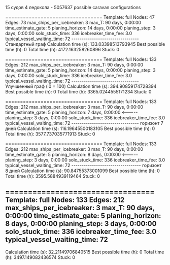 15 судов 4 ледокола - 5057637 possible caravan configurations

=================================
Template: full
Nodes: 47
Edges: 73
max_ships_per_icebreaker: 3
max_T: 90 days, 0:00:00
time_estimate_gate: 5
planing_horizon: 14 days, 0:00:00
planing_step: 3 days, 0:00:00
solo_stuck_time: 336
icebreaker_time_fee: 3.0
typical_vessel_waiting_time: 72
--------------------------------- Стандартный граф 
Calculation time (s): 133.03398513793945
Best possible time (h): 0
Total time (h): 4172.163258260896
Stuck: 0

=================================
Template: full
Nodes: 133
Edges: 212
max_ships_per_icebreaker: 3
max_T: 90 days, 0:00:00
time_estimate_gate: 5
planing_horizon: 14 days, 0:00:00
planing_step: 3 days, 0:00:00
solo_stuck_time: 336
icebreaker_time_fee: 3.0
typical_vessel_waiting_time: 72
--------------------------------- Улучшенный граф (l0 = 100)
Calculation time (s): 394.90859174728394
Best possible time (h): 0
Total time (h): 3365.0244555171234
Stuck: 0

=================================
Template: full
Nodes: 133
Edges: 212
max_ships_per_icebreaker: 3
max_T: 90 days, 0:00:00
time_estimate_gate: 5
planing_horizon: 7 days, 0:00:00  <-----
planing_step: 3 days, 0:00:00
solo_stuck_time: 336
icebreaker_time_fee: 3.0
typical_vessel_waiting_time: 72
--------------------------------- горизонт 7 дней
Calculation time (s): 116.19645500183105
Best possible time (h): 0
Total time (h): 3577.737035771913
Stuck: 0

=================================
Template: full
Nodes: 133
Edges: 212
max_ships_per_icebreaker: 3
max_T: 90 days, 0:00:00
time_estimate_gate: 5
planing_horizon: 8 days, 0:00:00  <-----
planing_step: 3 days, 0:00:00
solo_stuck_time: 336
icebreaker_time_fee: 3.0
typical_vessel_waiting_time: 72
---------------------------------- горизонт 8 дней
Calculation time (s): 90.84755373001099
Best possible time (h): 0
Total time (h): 3595.5884939119464
Stuck: 0


=================================
Template: full
Nodes: 133
Edges: 212
max_ships_per_icebreaker: 3
max_T: 90 days, 0:00:00
time_estimate_gate: 5
planing_horizon: 8 days, 0:00:00
planing_step: 3 days, 0:00:00
solo_stuck_time: 336
icebreaker_time_fee: 3.0
typical_vessel_waiting_time: 72
----------------------------------
Calculation time (s): 32.21149706840515
Best possible time (h): 0
Total time (h): 3497.149082436574
Stuck: 0